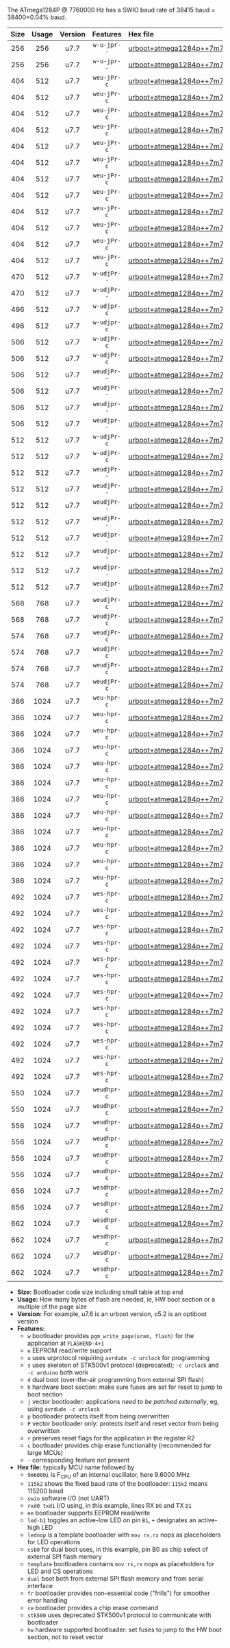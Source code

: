 The ATmega1284P @ 7760000 Hz has a SWIO baud rate of 38415 baud = 38400+0.04% baud.

|Size|Usage|Version|Features|Hex file|
|:-:|:-:|:-:|:-:|:--|
|256|256|u7.7|`w-u-jpr--`|[urboot+atmega1284p++7m7600i+++38k4_swio_rxd0_txd1.hex](https://raw.githubusercontent.com/stefanrueger/urboot.hex/main/mcus/atmega1284p/internal_oscillator/fint++7m7600_Hz/br+++38k4_bps/urboot+atmega1284p++7m7600i+++38k4_swio_rxd0_txd1.hex)|
|256|256|u7.7|`w-u-jpr--`|[urboot+atmega1284p++7m7600i+++38k4_swio_rxd2_txd3.hex](https://raw.githubusercontent.com/stefanrueger/urboot.hex/main/mcus/atmega1284p/internal_oscillator/fint++7m7600_Hz/br+++38k4_bps/urboot+atmega1284p++7m7600i+++38k4_swio_rxd2_txd3.hex)|
|404|512|u7.7|`weu-jPr-c`|[urboot+atmega1284p++7m7600i+++38k4_swio_rxd0_txd1_ee_led+b0_fr_ce.hex](https://raw.githubusercontent.com/stefanrueger/urboot.hex/main/mcus/atmega1284p/internal_oscillator/fint++7m7600_Hz/br+++38k4_bps/urboot+atmega1284p++7m7600i+++38k4_swio_rxd0_txd1_ee_led+b0_fr_ce.hex)|
|404|512|u7.7|`weu-jPr-c`|[urboot+atmega1284p++7m7600i+++38k4_swio_rxd0_txd1_ee_led+b5_fr_ce.hex](https://raw.githubusercontent.com/stefanrueger/urboot.hex/main/mcus/atmega1284p/internal_oscillator/fint++7m7600_Hz/br+++38k4_bps/urboot+atmega1284p++7m7600i+++38k4_swio_rxd0_txd1_ee_led+b5_fr_ce.hex)|
|404|512|u7.7|`weu-jPr-c`|[urboot+atmega1284p++7m7600i+++38k4_swio_rxd0_txd1_ee_led+b7_fr_ce.hex](https://raw.githubusercontent.com/stefanrueger/urboot.hex/main/mcus/atmega1284p/internal_oscillator/fint++7m7600_Hz/br+++38k4_bps/urboot+atmega1284p++7m7600i+++38k4_swio_rxd0_txd1_ee_led+b7_fr_ce.hex)|
|404|512|u7.7|`weu-jPr-c`|[urboot+atmega1284p++7m7600i+++38k4_swio_rxd0_txd1_ee_led+c7_fr_ce.hex](https://raw.githubusercontent.com/stefanrueger/urboot.hex/main/mcus/atmega1284p/internal_oscillator/fint++7m7600_Hz/br+++38k4_bps/urboot+atmega1284p++7m7600i+++38k4_swio_rxd0_txd1_ee_led+c7_fr_ce.hex)|
|404|512|u7.7|`weu-jPr-c`|[urboot+atmega1284p++7m7600i+++38k4_swio_rxd0_txd1_ee_led+d7_fr_ce.hex](https://raw.githubusercontent.com/stefanrueger/urboot.hex/main/mcus/atmega1284p/internal_oscillator/fint++7m7600_Hz/br+++38k4_bps/urboot+atmega1284p++7m7600i+++38k4_swio_rxd0_txd1_ee_led+d7_fr_ce.hex)|
|404|512|u7.7|`weu-jPr-c`|[urboot+atmega1284p++7m7600i+++38k4_swio_rxd0_txd1_ee_lednop_fr_ce.hex](https://raw.githubusercontent.com/stefanrueger/urboot.hex/main/mcus/atmega1284p/internal_oscillator/fint++7m7600_Hz/br+++38k4_bps/urboot+atmega1284p++7m7600i+++38k4_swio_rxd0_txd1_ee_lednop_fr_ce.hex)|
|404|512|u7.7|`weu-jPr-c`|[urboot+atmega1284p++7m7600i+++38k4_swio_rxd2_txd3_ee_led+b0_fr_ce.hex](https://raw.githubusercontent.com/stefanrueger/urboot.hex/main/mcus/atmega1284p/internal_oscillator/fint++7m7600_Hz/br+++38k4_bps/urboot+atmega1284p++7m7600i+++38k4_swio_rxd2_txd3_ee_led+b0_fr_ce.hex)|
|404|512|u7.7|`weu-jPr-c`|[urboot+atmega1284p++7m7600i+++38k4_swio_rxd2_txd3_ee_led+b5_fr_ce.hex](https://raw.githubusercontent.com/stefanrueger/urboot.hex/main/mcus/atmega1284p/internal_oscillator/fint++7m7600_Hz/br+++38k4_bps/urboot+atmega1284p++7m7600i+++38k4_swio_rxd2_txd3_ee_led+b5_fr_ce.hex)|
|404|512|u7.7|`weu-jPr-c`|[urboot+atmega1284p++7m7600i+++38k4_swio_rxd2_txd3_ee_led+b7_fr_ce.hex](https://raw.githubusercontent.com/stefanrueger/urboot.hex/main/mcus/atmega1284p/internal_oscillator/fint++7m7600_Hz/br+++38k4_bps/urboot+atmega1284p++7m7600i+++38k4_swio_rxd2_txd3_ee_led+b7_fr_ce.hex)|
|404|512|u7.7|`weu-jPr-c`|[urboot+atmega1284p++7m7600i+++38k4_swio_rxd2_txd3_ee_led+c7_fr_ce.hex](https://raw.githubusercontent.com/stefanrueger/urboot.hex/main/mcus/atmega1284p/internal_oscillator/fint++7m7600_Hz/br+++38k4_bps/urboot+atmega1284p++7m7600i+++38k4_swio_rxd2_txd3_ee_led+c7_fr_ce.hex)|
|404|512|u7.7|`weu-jPr-c`|[urboot+atmega1284p++7m7600i+++38k4_swio_rxd2_txd3_ee_led+d7_fr_ce.hex](https://raw.githubusercontent.com/stefanrueger/urboot.hex/main/mcus/atmega1284p/internal_oscillator/fint++7m7600_Hz/br+++38k4_bps/urboot+atmega1284p++7m7600i+++38k4_swio_rxd2_txd3_ee_led+d7_fr_ce.hex)|
|404|512|u7.7|`weu-jPr-c`|[urboot+atmega1284p++7m7600i+++38k4_swio_rxd2_txd3_ee_lednop_fr_ce.hex](https://raw.githubusercontent.com/stefanrueger/urboot.hex/main/mcus/atmega1284p/internal_oscillator/fint++7m7600_Hz/br+++38k4_bps/urboot+atmega1284p++7m7600i+++38k4_swio_rxd2_txd3_ee_lednop_fr_ce.hex)|
|470|512|u7.7|`w-udjPr--`|[urboot+atmega1284p++7m7600i+++38k4_swio_rxd0_txd1_template_dual_fr.hex](https://raw.githubusercontent.com/stefanrueger/urboot.hex/main/mcus/atmega1284p/internal_oscillator/fint++7m7600_Hz/br+++38k4_bps/urboot+atmega1284p++7m7600i+++38k4_swio_rxd0_txd1_template_dual_fr.hex)|
|470|512|u7.7|`w-udjPr--`|[urboot+atmega1284p++7m7600i+++38k4_swio_rxd2_txd3_template_dual_fr.hex](https://raw.githubusercontent.com/stefanrueger/urboot.hex/main/mcus/atmega1284p/internal_oscillator/fint++7m7600_Hz/br+++38k4_bps/urboot+atmega1284p++7m7600i+++38k4_swio_rxd2_txd3_template_dual_fr.hex)|
|496|512|u7.7|`w-udjpr-c`|[urboot+atmega1284p++7m7600i+++38k4_swio_rxd0_txd1_template_dual_fr_ce.hex](https://raw.githubusercontent.com/stefanrueger/urboot.hex/main/mcus/atmega1284p/internal_oscillator/fint++7m7600_Hz/br+++38k4_bps/urboot+atmega1284p++7m7600i+++38k4_swio_rxd0_txd1_template_dual_fr_ce.hex)|
|496|512|u7.7|`w-udjpr-c`|[urboot+atmega1284p++7m7600i+++38k4_swio_rxd2_txd3_template_dual_fr_ce.hex](https://raw.githubusercontent.com/stefanrueger/urboot.hex/main/mcus/atmega1284p/internal_oscillator/fint++7m7600_Hz/br+++38k4_bps/urboot+atmega1284p++7m7600i+++38k4_swio_rxd2_txd3_template_dual_fr_ce.hex)|
|506|512|u7.7|`w-udjPr-c`|[urboot+atmega1284p++7m7600i+++38k4_swio_rxd0_txd1_led+c7_csb3_dual_fr_ce.hex](https://raw.githubusercontent.com/stefanrueger/urboot.hex/main/mcus/atmega1284p/internal_oscillator/fint++7m7600_Hz/br+++38k4_bps/urboot+atmega1284p++7m7600i+++38k4_swio_rxd0_txd1_led+c7_csb3_dual_fr_ce.hex)|
|506|512|u7.7|`w-udjPr-c`|[urboot+atmega1284p++7m7600i+++38k4_swio_rxd2_txd3_led+c7_csb3_dual_fr_ce.hex](https://raw.githubusercontent.com/stefanrueger/urboot.hex/main/mcus/atmega1284p/internal_oscillator/fint++7m7600_Hz/br+++38k4_bps/urboot+atmega1284p++7m7600i+++38k4_swio_rxd2_txd3_led+c7_csb3_dual_fr_ce.hex)|
|506|512|u7.7|`weudjPr--`|[urboot+atmega1284p++7m7600i+++38k4_swio_rxd0_txd1_ee_led+c7_csb3_dual.hex](https://raw.githubusercontent.com/stefanrueger/urboot.hex/main/mcus/atmega1284p/internal_oscillator/fint++7m7600_Hz/br+++38k4_bps/urboot+atmega1284p++7m7600i+++38k4_swio_rxd0_txd1_ee_led+c7_csb3_dual.hex)|
|506|512|u7.7|`weudjPr--`|[urboot+atmega1284p++7m7600i+++38k4_swio_rxd2_txd3_ee_led+c7_csb3_dual.hex](https://raw.githubusercontent.com/stefanrueger/urboot.hex/main/mcus/atmega1284p/internal_oscillator/fint++7m7600_Hz/br+++38k4_bps/urboot+atmega1284p++7m7600i+++38k4_swio_rxd2_txd3_ee_led+c7_csb3_dual.hex)|
|506|512|u7.7|`weudjpr--`|[urboot+atmega1284p++7m7600i+++38k4_swio_rxd0_txd1_ee_led+c7_csb3_dual_fr.hex](https://raw.githubusercontent.com/stefanrueger/urboot.hex/main/mcus/atmega1284p/internal_oscillator/fint++7m7600_Hz/br+++38k4_bps/urboot+atmega1284p++7m7600i+++38k4_swio_rxd0_txd1_ee_led+c7_csb3_dual_fr.hex)|
|506|512|u7.7|`weudjpr--`|[urboot+atmega1284p++7m7600i+++38k4_swio_rxd2_txd3_ee_led+c7_csb3_dual_fr.hex](https://raw.githubusercontent.com/stefanrueger/urboot.hex/main/mcus/atmega1284p/internal_oscillator/fint++7m7600_Hz/br+++38k4_bps/urboot+atmega1284p++7m7600i+++38k4_swio_rxd2_txd3_ee_led+c7_csb3_dual_fr.hex)|
|512|512|u7.7|`w-udjPr-c`|[urboot+atmega1284p++7m7600i+++38k4_swio_rxd0_txd1_led+d7_csc7_dual_fr_ce.hex](https://raw.githubusercontent.com/stefanrueger/urboot.hex/main/mcus/atmega1284p/internal_oscillator/fint++7m7600_Hz/br+++38k4_bps/urboot+atmega1284p++7m7600i+++38k4_swio_rxd0_txd1_led+d7_csc7_dual_fr_ce.hex)|
|512|512|u7.7|`w-udjPr-c`|[urboot+atmega1284p++7m7600i+++38k4_swio_rxd2_txd3_led+d7_csc7_dual_fr_ce.hex](https://raw.githubusercontent.com/stefanrueger/urboot.hex/main/mcus/atmega1284p/internal_oscillator/fint++7m7600_Hz/br+++38k4_bps/urboot+atmega1284p++7m7600i+++38k4_swio_rxd2_txd3_led+d7_csc7_dual_fr_ce.hex)|
|512|512|u7.7|`weudjPr--`|[urboot+atmega1284p++7m7600i+++38k4_swio_rxd0_txd1_ee_led+d7_csc7_dual.hex](https://raw.githubusercontent.com/stefanrueger/urboot.hex/main/mcus/atmega1284p/internal_oscillator/fint++7m7600_Hz/br+++38k4_bps/urboot+atmega1284p++7m7600i+++38k4_swio_rxd0_txd1_ee_led+d7_csc7_dual.hex)|
|512|512|u7.7|`weudjPr--`|[urboot+atmega1284p++7m7600i+++38k4_swio_rxd0_txd1_ee_template_dual.hex](https://raw.githubusercontent.com/stefanrueger/urboot.hex/main/mcus/atmega1284p/internal_oscillator/fint++7m7600_Hz/br+++38k4_bps/urboot+atmega1284p++7m7600i+++38k4_swio_rxd0_txd1_ee_template_dual.hex)|
|512|512|u7.7|`weudjPr--`|[urboot+atmega1284p++7m7600i+++38k4_swio_rxd2_txd3_ee_led+d7_csc7_dual.hex](https://raw.githubusercontent.com/stefanrueger/urboot.hex/main/mcus/atmega1284p/internal_oscillator/fint++7m7600_Hz/br+++38k4_bps/urboot+atmega1284p++7m7600i+++38k4_swio_rxd2_txd3_ee_led+d7_csc7_dual.hex)|
|512|512|u7.7|`weudjPr--`|[urboot+atmega1284p++7m7600i+++38k4_swio_rxd2_txd3_ee_template_dual.hex](https://raw.githubusercontent.com/stefanrueger/urboot.hex/main/mcus/atmega1284p/internal_oscillator/fint++7m7600_Hz/br+++38k4_bps/urboot+atmega1284p++7m7600i+++38k4_swio_rxd2_txd3_ee_template_dual.hex)|
|512|512|u7.7|`weudjpr--`|[urboot+atmega1284p++7m7600i+++38k4_swio_rxd0_txd1_ee_led+d7_csc7_dual_fr.hex](https://raw.githubusercontent.com/stefanrueger/urboot.hex/main/mcus/atmega1284p/internal_oscillator/fint++7m7600_Hz/br+++38k4_bps/urboot+atmega1284p++7m7600i+++38k4_swio_rxd0_txd1_ee_led+d7_csc7_dual_fr.hex)|
|512|512|u7.7|`weudjpr--`|[urboot+atmega1284p++7m7600i+++38k4_swio_rxd0_txd1_ee_template_dual_fr.hex](https://raw.githubusercontent.com/stefanrueger/urboot.hex/main/mcus/atmega1284p/internal_oscillator/fint++7m7600_Hz/br+++38k4_bps/urboot+atmega1284p++7m7600i+++38k4_swio_rxd0_txd1_ee_template_dual_fr.hex)|
|512|512|u7.7|`weudjpr--`|[urboot+atmega1284p++7m7600i+++38k4_swio_rxd2_txd3_ee_led+d7_csc7_dual_fr.hex](https://raw.githubusercontent.com/stefanrueger/urboot.hex/main/mcus/atmega1284p/internal_oscillator/fint++7m7600_Hz/br+++38k4_bps/urboot+atmega1284p++7m7600i+++38k4_swio_rxd2_txd3_ee_led+d7_csc7_dual_fr.hex)|
|512|512|u7.7|`weudjpr--`|[urboot+atmega1284p++7m7600i+++38k4_swio_rxd2_txd3_ee_template_dual_fr.hex](https://raw.githubusercontent.com/stefanrueger/urboot.hex/main/mcus/atmega1284p/internal_oscillator/fint++7m7600_Hz/br+++38k4_bps/urboot+atmega1284p++7m7600i+++38k4_swio_rxd2_txd3_ee_template_dual_fr.hex)|
|568|768|u7.7|`weudjPr-c`|[urboot+atmega1284p++7m7600i+++38k4_swio_rxd0_txd1_ee_led+c7_csb3_dual_fr_ce.hex](https://raw.githubusercontent.com/stefanrueger/urboot.hex/main/mcus/atmega1284p/internal_oscillator/fint++7m7600_Hz/br+++38k4_bps/urboot+atmega1284p++7m7600i+++38k4_swio_rxd0_txd1_ee_led+c7_csb3_dual_fr_ce.hex)|
|568|768|u7.7|`weudjPr-c`|[urboot+atmega1284p++7m7600i+++38k4_swio_rxd2_txd3_ee_led+c7_csb3_dual_fr_ce.hex](https://raw.githubusercontent.com/stefanrueger/urboot.hex/main/mcus/atmega1284p/internal_oscillator/fint++7m7600_Hz/br+++38k4_bps/urboot+atmega1284p++7m7600i+++38k4_swio_rxd2_txd3_ee_led+c7_csb3_dual_fr_ce.hex)|
|574|768|u7.7|`weudjPr-c`|[urboot+atmega1284p++7m7600i+++38k4_swio_rxd0_txd1_ee_led+d7_csc7_dual_fr_ce.hex](https://raw.githubusercontent.com/stefanrueger/urboot.hex/main/mcus/atmega1284p/internal_oscillator/fint++7m7600_Hz/br+++38k4_bps/urboot+atmega1284p++7m7600i+++38k4_swio_rxd0_txd1_ee_led+d7_csc7_dual_fr_ce.hex)|
|574|768|u7.7|`weudjPr-c`|[urboot+atmega1284p++7m7600i+++38k4_swio_rxd0_txd1_ee_template_dual_fr_ce.hex](https://raw.githubusercontent.com/stefanrueger/urboot.hex/main/mcus/atmega1284p/internal_oscillator/fint++7m7600_Hz/br+++38k4_bps/urboot+atmega1284p++7m7600i+++38k4_swio_rxd0_txd1_ee_template_dual_fr_ce.hex)|
|574|768|u7.7|`weudjPr-c`|[urboot+atmega1284p++7m7600i+++38k4_swio_rxd2_txd3_ee_led+d7_csc7_dual_fr_ce.hex](https://raw.githubusercontent.com/stefanrueger/urboot.hex/main/mcus/atmega1284p/internal_oscillator/fint++7m7600_Hz/br+++38k4_bps/urboot+atmega1284p++7m7600i+++38k4_swio_rxd2_txd3_ee_led+d7_csc7_dual_fr_ce.hex)|
|574|768|u7.7|`weudjPr-c`|[urboot+atmega1284p++7m7600i+++38k4_swio_rxd2_txd3_ee_template_dual_fr_ce.hex](https://raw.githubusercontent.com/stefanrueger/urboot.hex/main/mcus/atmega1284p/internal_oscillator/fint++7m7600_Hz/br+++38k4_bps/urboot+atmega1284p++7m7600i+++38k4_swio_rxd2_txd3_ee_template_dual_fr_ce.hex)|
|386|1024|u7.7|`weu-hpr-c`|[urboot+atmega1284p++7m7600i+++38k4_swio_rxd0_txd1_ee_led+b0_fr_ce_hw.hex](https://raw.githubusercontent.com/stefanrueger/urboot.hex/main/mcus/atmega1284p/internal_oscillator/fint++7m7600_Hz/br+++38k4_bps/urboot+atmega1284p++7m7600i+++38k4_swio_rxd0_txd1_ee_led+b0_fr_ce_hw.hex)|
|386|1024|u7.7|`weu-hpr-c`|[urboot+atmega1284p++7m7600i+++38k4_swio_rxd0_txd1_ee_led+b5_fr_ce_hw.hex](https://raw.githubusercontent.com/stefanrueger/urboot.hex/main/mcus/atmega1284p/internal_oscillator/fint++7m7600_Hz/br+++38k4_bps/urboot+atmega1284p++7m7600i+++38k4_swio_rxd0_txd1_ee_led+b5_fr_ce_hw.hex)|
|386|1024|u7.7|`weu-hpr-c`|[urboot+atmega1284p++7m7600i+++38k4_swio_rxd0_txd1_ee_led+b7_fr_ce_hw.hex](https://raw.githubusercontent.com/stefanrueger/urboot.hex/main/mcus/atmega1284p/internal_oscillator/fint++7m7600_Hz/br+++38k4_bps/urboot+atmega1284p++7m7600i+++38k4_swio_rxd0_txd1_ee_led+b7_fr_ce_hw.hex)|
|386|1024|u7.7|`weu-hpr-c`|[urboot+atmega1284p++7m7600i+++38k4_swio_rxd0_txd1_ee_led+c7_fr_ce_hw.hex](https://raw.githubusercontent.com/stefanrueger/urboot.hex/main/mcus/atmega1284p/internal_oscillator/fint++7m7600_Hz/br+++38k4_bps/urboot+atmega1284p++7m7600i+++38k4_swio_rxd0_txd1_ee_led+c7_fr_ce_hw.hex)|
|386|1024|u7.7|`weu-hpr-c`|[urboot+atmega1284p++7m7600i+++38k4_swio_rxd0_txd1_ee_led+d7_fr_ce_hw.hex](https://raw.githubusercontent.com/stefanrueger/urboot.hex/main/mcus/atmega1284p/internal_oscillator/fint++7m7600_Hz/br+++38k4_bps/urboot+atmega1284p++7m7600i+++38k4_swio_rxd0_txd1_ee_led+d7_fr_ce_hw.hex)|
|386|1024|u7.7|`weu-hpr-c`|[urboot+atmega1284p++7m7600i+++38k4_swio_rxd0_txd1_ee_lednop_fr_ce_hw.hex](https://raw.githubusercontent.com/stefanrueger/urboot.hex/main/mcus/atmega1284p/internal_oscillator/fint++7m7600_Hz/br+++38k4_bps/urboot+atmega1284p++7m7600i+++38k4_swio_rxd0_txd1_ee_lednop_fr_ce_hw.hex)|
|386|1024|u7.7|`weu-hpr-c`|[urboot+atmega1284p++7m7600i+++38k4_swio_rxd2_txd3_ee_led+b0_fr_ce_hw.hex](https://raw.githubusercontent.com/stefanrueger/urboot.hex/main/mcus/atmega1284p/internal_oscillator/fint++7m7600_Hz/br+++38k4_bps/urboot+atmega1284p++7m7600i+++38k4_swio_rxd2_txd3_ee_led+b0_fr_ce_hw.hex)|
|386|1024|u7.7|`weu-hpr-c`|[urboot+atmega1284p++7m7600i+++38k4_swio_rxd2_txd3_ee_led+b5_fr_ce_hw.hex](https://raw.githubusercontent.com/stefanrueger/urboot.hex/main/mcus/atmega1284p/internal_oscillator/fint++7m7600_Hz/br+++38k4_bps/urboot+atmega1284p++7m7600i+++38k4_swio_rxd2_txd3_ee_led+b5_fr_ce_hw.hex)|
|386|1024|u7.7|`weu-hpr-c`|[urboot+atmega1284p++7m7600i+++38k4_swio_rxd2_txd3_ee_led+b7_fr_ce_hw.hex](https://raw.githubusercontent.com/stefanrueger/urboot.hex/main/mcus/atmega1284p/internal_oscillator/fint++7m7600_Hz/br+++38k4_bps/urboot+atmega1284p++7m7600i+++38k4_swio_rxd2_txd3_ee_led+b7_fr_ce_hw.hex)|
|386|1024|u7.7|`weu-hpr-c`|[urboot+atmega1284p++7m7600i+++38k4_swio_rxd2_txd3_ee_led+c7_fr_ce_hw.hex](https://raw.githubusercontent.com/stefanrueger/urboot.hex/main/mcus/atmega1284p/internal_oscillator/fint++7m7600_Hz/br+++38k4_bps/urboot+atmega1284p++7m7600i+++38k4_swio_rxd2_txd3_ee_led+c7_fr_ce_hw.hex)|
|386|1024|u7.7|`weu-hpr-c`|[urboot+atmega1284p++7m7600i+++38k4_swio_rxd2_txd3_ee_led+d7_fr_ce_hw.hex](https://raw.githubusercontent.com/stefanrueger/urboot.hex/main/mcus/atmega1284p/internal_oscillator/fint++7m7600_Hz/br+++38k4_bps/urboot+atmega1284p++7m7600i+++38k4_swio_rxd2_txd3_ee_led+d7_fr_ce_hw.hex)|
|386|1024|u7.7|`weu-hpr-c`|[urboot+atmega1284p++7m7600i+++38k4_swio_rxd2_txd3_ee_lednop_fr_ce_hw.hex](https://raw.githubusercontent.com/stefanrueger/urboot.hex/main/mcus/atmega1284p/internal_oscillator/fint++7m7600_Hz/br+++38k4_bps/urboot+atmega1284p++7m7600i+++38k4_swio_rxd2_txd3_ee_lednop_fr_ce_hw.hex)|
|492|1024|u7.7|`wes-hpr-c`|[urboot+atmega1284p++7m7600i+++38k4_swio_rxd0_txd1_ee_led+b0_fr_ce_stk500_hw.hex](https://raw.githubusercontent.com/stefanrueger/urboot.hex/main/mcus/atmega1284p/internal_oscillator/fint++7m7600_Hz/br+++38k4_bps/urboot+atmega1284p++7m7600i+++38k4_swio_rxd0_txd1_ee_led+b0_fr_ce_stk500_hw.hex)|
|492|1024|u7.7|`wes-hpr-c`|[urboot+atmega1284p++7m7600i+++38k4_swio_rxd0_txd1_ee_led+b5_fr_ce_stk500_hw.hex](https://raw.githubusercontent.com/stefanrueger/urboot.hex/main/mcus/atmega1284p/internal_oscillator/fint++7m7600_Hz/br+++38k4_bps/urboot+atmega1284p++7m7600i+++38k4_swio_rxd0_txd1_ee_led+b5_fr_ce_stk500_hw.hex)|
|492|1024|u7.7|`wes-hpr-c`|[urboot+atmega1284p++7m7600i+++38k4_swio_rxd0_txd1_ee_led+b7_fr_ce_stk500_hw.hex](https://raw.githubusercontent.com/stefanrueger/urboot.hex/main/mcus/atmega1284p/internal_oscillator/fint++7m7600_Hz/br+++38k4_bps/urboot+atmega1284p++7m7600i+++38k4_swio_rxd0_txd1_ee_led+b7_fr_ce_stk500_hw.hex)|
|492|1024|u7.7|`wes-hpr-c`|[urboot+atmega1284p++7m7600i+++38k4_swio_rxd0_txd1_ee_led+c7_fr_ce_stk500_hw.hex](https://raw.githubusercontent.com/stefanrueger/urboot.hex/main/mcus/atmega1284p/internal_oscillator/fint++7m7600_Hz/br+++38k4_bps/urboot+atmega1284p++7m7600i+++38k4_swio_rxd0_txd1_ee_led+c7_fr_ce_stk500_hw.hex)|
|492|1024|u7.7|`wes-hpr-c`|[urboot+atmega1284p++7m7600i+++38k4_swio_rxd0_txd1_ee_led+d7_fr_ce_stk500_hw.hex](https://raw.githubusercontent.com/stefanrueger/urboot.hex/main/mcus/atmega1284p/internal_oscillator/fint++7m7600_Hz/br+++38k4_bps/urboot+atmega1284p++7m7600i+++38k4_swio_rxd0_txd1_ee_led+d7_fr_ce_stk500_hw.hex)|
|492|1024|u7.7|`wes-hpr-c`|[urboot+atmega1284p++7m7600i+++38k4_swio_rxd0_txd1_ee_lednop_fr_ce_stk500_hw.hex](https://raw.githubusercontent.com/stefanrueger/urboot.hex/main/mcus/atmega1284p/internal_oscillator/fint++7m7600_Hz/br+++38k4_bps/urboot+atmega1284p++7m7600i+++38k4_swio_rxd0_txd1_ee_lednop_fr_ce_stk500_hw.hex)|
|492|1024|u7.7|`wes-hpr-c`|[urboot+atmega1284p++7m7600i+++38k4_swio_rxd2_txd3_ee_led+b0_fr_ce_stk500_hw.hex](https://raw.githubusercontent.com/stefanrueger/urboot.hex/main/mcus/atmega1284p/internal_oscillator/fint++7m7600_Hz/br+++38k4_bps/urboot+atmega1284p++7m7600i+++38k4_swio_rxd2_txd3_ee_led+b0_fr_ce_stk500_hw.hex)|
|492|1024|u7.7|`wes-hpr-c`|[urboot+atmega1284p++7m7600i+++38k4_swio_rxd2_txd3_ee_led+b5_fr_ce_stk500_hw.hex](https://raw.githubusercontent.com/stefanrueger/urboot.hex/main/mcus/atmega1284p/internal_oscillator/fint++7m7600_Hz/br+++38k4_bps/urboot+atmega1284p++7m7600i+++38k4_swio_rxd2_txd3_ee_led+b5_fr_ce_stk500_hw.hex)|
|492|1024|u7.7|`wes-hpr-c`|[urboot+atmega1284p++7m7600i+++38k4_swio_rxd2_txd3_ee_led+b7_fr_ce_stk500_hw.hex](https://raw.githubusercontent.com/stefanrueger/urboot.hex/main/mcus/atmega1284p/internal_oscillator/fint++7m7600_Hz/br+++38k4_bps/urboot+atmega1284p++7m7600i+++38k4_swio_rxd2_txd3_ee_led+b7_fr_ce_stk500_hw.hex)|
|492|1024|u7.7|`wes-hpr-c`|[urboot+atmega1284p++7m7600i+++38k4_swio_rxd2_txd3_ee_led+c7_fr_ce_stk500_hw.hex](https://raw.githubusercontent.com/stefanrueger/urboot.hex/main/mcus/atmega1284p/internal_oscillator/fint++7m7600_Hz/br+++38k4_bps/urboot+atmega1284p++7m7600i+++38k4_swio_rxd2_txd3_ee_led+c7_fr_ce_stk500_hw.hex)|
|492|1024|u7.7|`wes-hpr-c`|[urboot+atmega1284p++7m7600i+++38k4_swio_rxd2_txd3_ee_led+d7_fr_ce_stk500_hw.hex](https://raw.githubusercontent.com/stefanrueger/urboot.hex/main/mcus/atmega1284p/internal_oscillator/fint++7m7600_Hz/br+++38k4_bps/urboot+atmega1284p++7m7600i+++38k4_swio_rxd2_txd3_ee_led+d7_fr_ce_stk500_hw.hex)|
|492|1024|u7.7|`wes-hpr-c`|[urboot+atmega1284p++7m7600i+++38k4_swio_rxd2_txd3_ee_lednop_fr_ce_stk500_hw.hex](https://raw.githubusercontent.com/stefanrueger/urboot.hex/main/mcus/atmega1284p/internal_oscillator/fint++7m7600_Hz/br+++38k4_bps/urboot+atmega1284p++7m7600i+++38k4_swio_rxd2_txd3_ee_lednop_fr_ce_stk500_hw.hex)|
|550|1024|u7.7|`weudhpr-c`|[urboot+atmega1284p++7m7600i+++38k4_swio_rxd0_txd1_ee_led+c7_csb3_dual_fr_ce_hw.hex](https://raw.githubusercontent.com/stefanrueger/urboot.hex/main/mcus/atmega1284p/internal_oscillator/fint++7m7600_Hz/br+++38k4_bps/urboot+atmega1284p++7m7600i+++38k4_swio_rxd0_txd1_ee_led+c7_csb3_dual_fr_ce_hw.hex)|
|550|1024|u7.7|`weudhpr-c`|[urboot+atmega1284p++7m7600i+++38k4_swio_rxd2_txd3_ee_led+c7_csb3_dual_fr_ce_hw.hex](https://raw.githubusercontent.com/stefanrueger/urboot.hex/main/mcus/atmega1284p/internal_oscillator/fint++7m7600_Hz/br+++38k4_bps/urboot+atmega1284p++7m7600i+++38k4_swio_rxd2_txd3_ee_led+c7_csb3_dual_fr_ce_hw.hex)|
|556|1024|u7.7|`weudhpr-c`|[urboot+atmega1284p++7m7600i+++38k4_swio_rxd0_txd1_ee_led+d7_csc7_dual_fr_ce_hw.hex](https://raw.githubusercontent.com/stefanrueger/urboot.hex/main/mcus/atmega1284p/internal_oscillator/fint++7m7600_Hz/br+++38k4_bps/urboot+atmega1284p++7m7600i+++38k4_swio_rxd0_txd1_ee_led+d7_csc7_dual_fr_ce_hw.hex)|
|556|1024|u7.7|`weudhpr-c`|[urboot+atmega1284p++7m7600i+++38k4_swio_rxd0_txd1_ee_template_dual_fr_ce_hw.hex](https://raw.githubusercontent.com/stefanrueger/urboot.hex/main/mcus/atmega1284p/internal_oscillator/fint++7m7600_Hz/br+++38k4_bps/urboot+atmega1284p++7m7600i+++38k4_swio_rxd0_txd1_ee_template_dual_fr_ce_hw.hex)|
|556|1024|u7.7|`weudhpr-c`|[urboot+atmega1284p++7m7600i+++38k4_swio_rxd2_txd3_ee_led+d7_csc7_dual_fr_ce_hw.hex](https://raw.githubusercontent.com/stefanrueger/urboot.hex/main/mcus/atmega1284p/internal_oscillator/fint++7m7600_Hz/br+++38k4_bps/urboot+atmega1284p++7m7600i+++38k4_swio_rxd2_txd3_ee_led+d7_csc7_dual_fr_ce_hw.hex)|
|556|1024|u7.7|`weudhpr-c`|[urboot+atmega1284p++7m7600i+++38k4_swio_rxd2_txd3_ee_template_dual_fr_ce_hw.hex](https://raw.githubusercontent.com/stefanrueger/urboot.hex/main/mcus/atmega1284p/internal_oscillator/fint++7m7600_Hz/br+++38k4_bps/urboot+atmega1284p++7m7600i+++38k4_swio_rxd2_txd3_ee_template_dual_fr_ce_hw.hex)|
|656|1024|u7.7|`wesdhpr-c`|[urboot+atmega1284p++7m7600i+++38k4_swio_rxd0_txd1_ee_led+c7_csb3_dual_fr_ce_stk500_hw.hex](https://raw.githubusercontent.com/stefanrueger/urboot.hex/main/mcus/atmega1284p/internal_oscillator/fint++7m7600_Hz/br+++38k4_bps/urboot+atmega1284p++7m7600i+++38k4_swio_rxd0_txd1_ee_led+c7_csb3_dual_fr_ce_stk500_hw.hex)|
|656|1024|u7.7|`wesdhpr-c`|[urboot+atmega1284p++7m7600i+++38k4_swio_rxd2_txd3_ee_led+c7_csb3_dual_fr_ce_stk500_hw.hex](https://raw.githubusercontent.com/stefanrueger/urboot.hex/main/mcus/atmega1284p/internal_oscillator/fint++7m7600_Hz/br+++38k4_bps/urboot+atmega1284p++7m7600i+++38k4_swio_rxd2_txd3_ee_led+c7_csb3_dual_fr_ce_stk500_hw.hex)|
|662|1024|u7.7|`wesdhpr-c`|[urboot+atmega1284p++7m7600i+++38k4_swio_rxd0_txd1_ee_led+d7_csc7_dual_fr_ce_stk500_hw.hex](https://raw.githubusercontent.com/stefanrueger/urboot.hex/main/mcus/atmega1284p/internal_oscillator/fint++7m7600_Hz/br+++38k4_bps/urboot+atmega1284p++7m7600i+++38k4_swio_rxd0_txd1_ee_led+d7_csc7_dual_fr_ce_stk500_hw.hex)|
|662|1024|u7.7|`wesdhpr-c`|[urboot+atmega1284p++7m7600i+++38k4_swio_rxd0_txd1_ee_template_dual_fr_ce_stk500_hw.hex](https://raw.githubusercontent.com/stefanrueger/urboot.hex/main/mcus/atmega1284p/internal_oscillator/fint++7m7600_Hz/br+++38k4_bps/urboot+atmega1284p++7m7600i+++38k4_swio_rxd0_txd1_ee_template_dual_fr_ce_stk500_hw.hex)|
|662|1024|u7.7|`wesdhpr-c`|[urboot+atmega1284p++7m7600i+++38k4_swio_rxd2_txd3_ee_led+d7_csc7_dual_fr_ce_stk500_hw.hex](https://raw.githubusercontent.com/stefanrueger/urboot.hex/main/mcus/atmega1284p/internal_oscillator/fint++7m7600_Hz/br+++38k4_bps/urboot+atmega1284p++7m7600i+++38k4_swio_rxd2_txd3_ee_led+d7_csc7_dual_fr_ce_stk500_hw.hex)|
|662|1024|u7.7|`wesdhpr-c`|[urboot+atmega1284p++7m7600i+++38k4_swio_rxd2_txd3_ee_template_dual_fr_ce_stk500_hw.hex](https://raw.githubusercontent.com/stefanrueger/urboot.hex/main/mcus/atmega1284p/internal_oscillator/fint++7m7600_Hz/br+++38k4_bps/urboot+atmega1284p++7m7600i+++38k4_swio_rxd2_txd3_ee_template_dual_fr_ce_stk500_hw.hex)|

- **Size:** Bootloader code size including small table at top end
- **Usage:** How many bytes of flash are needed, ie, HW boot section or a multiple of the page size
- **Version:** For example, u7.6 is an urboot version, o5.2 is an optiboot version
- **Features:**
  + `w` bootloader provides `pgm_write_page(sram, flash)` for the application at `FLASHEND-4+1`
  + `e` EEPROM read/write support
  + `u` uses urprotocol requiring `avrdude -c urclock` for programming
  + `s` uses skeleton of STK500v1 protocol (deprecated); `-c urclock` and `-c arduino` both work
  + `d` dual boot (over-the-air programming from external SPI flash)
  + `h` hardware boot section: make sure fuses are set for reset to jump to boot section
  + `j` vector bootloader: applications *need to be patched externally*, eg, using `avrdude -c urclock`
  + `p` bootloader protects itself from being overwritten
  + `P` vector bootloader only: protects itself and reset vector from being overwritten
  + `r` preserves reset flags for the application in the register R2
  + `c` bootloader provides chip erase functionality (recommended for large MCUs)
  + `-` corresponding feature not present
- **Hex file:** typically MCU name followed by
  + `9m6000i` is F<sub>CPU</sub> of an internal oscillator, here 9.6000 MHz
  + `115k2` shows the fixed baud rate of the bootloader: `115k2` means 115200 baud
  + `swio` software I/O (not UART)
  + `rxd0 txd1` I/O using, in this example, lines RX `D0` and TX `D1`
  + `ee` bootloader supports EEPROM read/write
  + `led-b1` toggles an active-low LED on pin `B1`, `+` designates an active-high LED
  + `lednop` is a template bootloader with `mov rx,rx` nops as placeholders for LED operations
  + `csb0` for dual boot uses, in this example, pin B0 as chip select of external SPI flash memory
  + `template` bootloaders contains `mov rx,rx` nops as placeholders for LED and CS operations
  + `dual` boot both from external SPI flash memory and from serial interface
  + `fr` bootloader provides non-essential code ("frills") for smoother error handling
  + `ce` bootloader provides a chip erase command
  + `stk500` uses deprecated STK500v1 protocol to communicate with bootloader
  + `hw` hardware supported bootloader: set fuses to jump to the HW boot section, not to reset vector
